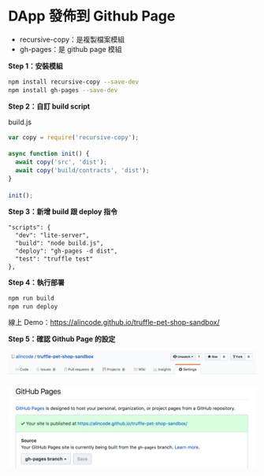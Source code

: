 # DApp 發佈到 Github Page

* recursive-copy：是複製檔案模組
* gh-pages：是 github page 模組

**Step 1：安裝模組**

```sh
npm install recursive-copy --save-dev
npm install gh-pages --save-dev
```

**Step 2：自訂 build script**

build.js

```js
var copy = require('recursive-copy');

async function init() {
  await copy('src', 'dist');
  await copy('build/contracts', 'dist');
}

init();
```

**Step 3：新增 build 跟 deploy 指令**

```
"scripts": {
  "dev": "lite-server",
  "build": "node build.js",
  "deploy": "gh-pages -d dist",
  "test": "truffle test"
},
```

**Step 4：執行部署**

```sh
npm run build
npm run deploy
```

線上 Demo：<https://alincode.github.io/truffle-pet-shop-sandbox/>

**Step 5：確認 Github Page 的設定**

![](assets/truffle/github_setting.png)

![](assets/truffle/gh-pages.png)